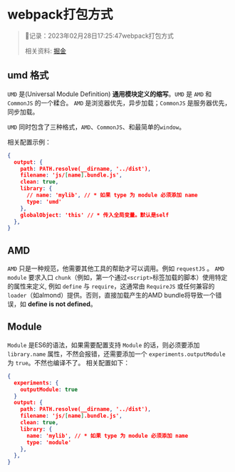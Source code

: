 <!--
 * @Author: tianyu
 * @Date: 2023-02-28 17:25:18
 * @Description: 
-->
# webpack打包方式

> 📝记录：2023年02月28日17:25:47webpack打包方式
> 
> 相关资料: [掘金](https://juejin.cn/post/7203968787325960229)

## umd 格式

`UMD` 是(Universal Module Definition) **通用模块定义的缩写**。`UMD` 是 `AMD` 和 `CommonJS` 的一个糅合。
`AMD` 是浏览器优先，异步加载；`CommonJS` 是服务器优先，同步加载。

`UMD` 同时包含了三种格式，`AMD`、`CommonJS`、和最简单的`window`。

相关配置示例：

```json
{
  output: {
    path: PATH.resolve(__dirname, '../dist'),
    filename: 'js/[name].bundle.js',
    clean: true,
    library: {
      // name: 'mylib', // * 如果 type 为 module 必须添加 name
      type: 'umd'
    },
    globalObject: 'this' // * 传入全局变量。默认是self
  },
}
```

## AMD

`AMD` 只是一种规范，他需要其他工具的帮助才可以调用。例如 `requestJS` 。
`AMD module` 要求入口 `chunk`（例如，第一个通过`<script>`标签加载的脚本）使用特定的属性来定义, 例如 `define` 与 `require`，这通常由 `RequireJS` 或任何兼容的 `loader`（如almond）提供。否则，直接加载产生的AMD bundle将导致一个错误，如 **define is not defined**。

## Module

`Module` 是ES6的语法，如果需要配置支持 `Module` 的话，则必须要添加 `library.name` 属性，不然会报错，还需要添加一个 `experiments.outputModule` 为 `true`。不然也编译不了。
相关配置如下：

```json
{
  experiments: {
    outputModule: true
  }
  output: {
    path: PATH.resolve(__dirname, '../dist'),
    filename: 'js/[name].bundle.js',
    clean: true,
    library: {
      name: 'mylib', // * 如果 type 为 module 必须添加 name
      type: 'module'
    },
  },
}
```